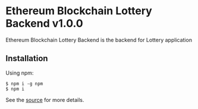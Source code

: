 # Ethereum Blockchain Lottery Backend v1.0.0
Ethereum Blockchain Lottery Backend is the backend for Lottery application

## Installation

Using npm:
```shell
$ npm i -g npm
$ npm i
```

See the [source](https://github.com/nhs047/Ethereum_Lottery_-Backend) for more details.
